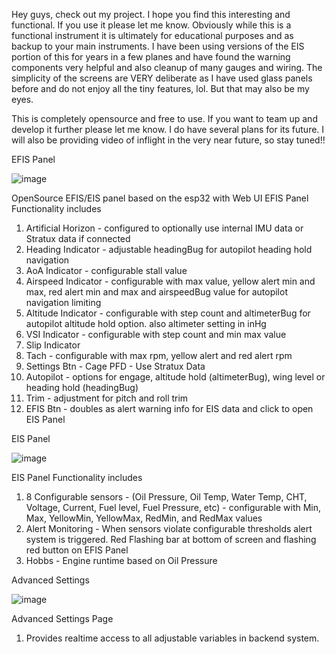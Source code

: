   Hey guys, check out my project. I hope you find this interesting and functional. If you use it please let me know. Obviously while this is a functional instrument it is ultimately for educational purposes and as backup to your main instruments. I have been using versions of the EIS portion of this for years in a few planes and have found the warning components very helpful and also cleanup of many gauges and wiring. The simplicity of the screens are VERY deliberate as I have used glass panels before and do not enjoy all the tiny features, lol. But that may also be my eyes.

  This is completely opensource and free to use. If you want to team up and develop it further please let me know. I do have several plans for its future. I will also be providing video of inflight in the very near future, so stay tuned!! 

EFIS Panel

![image](https://github.com/user-attachments/assets/29588057-1ae5-4e3e-bbde-44c65f2379d1)


OpenSource EFIS/EIS panel based on the esp32 with Web UI
EFIS Panel Functionality includes
1. Artificial Horizon - configured to optionally use internal IMU data or Stratux data if connected
2. Heading Indicator - adjustable headingBug for autopilot heading hold navigation
3. AoA Indicator - configurable stall value
4. Airspeed Indicator - configurable with max value, yellow alert min and max, red alert min and max and airspeedBug value for autopilot navigation limiting
5. Altitude Indicator - configurable with step count and altimeterBug for autopilot altitude hold option. also altimeter setting in inHg
6. VSI Indicator - configurable with step count and min max value
7. Slip Indicator
8. Tach - configurable with max rpm, yellow alert and red alert rpm
9. Settings Btn - Cage PFD - Use Stratux Data
10. Autopilot - options for engage, altitude hold (altimeterBug), wing level or heading hold (headingBug)
11. Trim - adjustment for pitch and roll trim
12. EFIS Btn - doubles as alert warning info for EIS data and click to open EIS Panel


EIS Panel

![image](https://github.com/user-attachments/assets/49c24916-a923-46a1-b287-f5374f1ae233)

EIS Panel Functionality includes
1. 8 Configurable sensors - (Oil Pressure, Oil Temp, Water Temp, CHT, Voltage, Current, Fuel level, Fuel Pressure, etc) - configurable with Min, Max, YellowMin, YellowMax, RedMin, and RedMax values
2. Alert Monitoring - When sensors violate configurable thresholds alert system is triggered. Red Flashing bar at bottom of screen and flashing red button on EFIS Panel
3. Hobbs - Engine runtime based on Oil Pressure


Advanced Settings

![image](https://github.com/user-attachments/assets/7a87254c-51dc-438e-9c88-614465ce62b6)

Advanced Settings Page
1. Provides realtime access to all adjustable variables in backend system.


